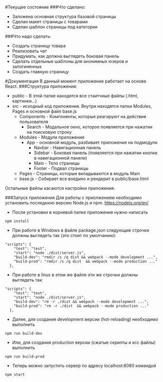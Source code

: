 #Текущее состояние
###Что сделано:
* Заложена основная структура базовой страницы
* Сделан макет страницы с товарами 
* Сделан шаблон страницы под категории
    
###Что надо сделать:
* Создать страницу товара
* Реализовать чат
* Придумать, как должна выглядеть боковая панель
* Сделать отдельные шаблоны для анонимных юзеров и залогиненных
* Создать главную страницу

#Документация
В данный момент приложение работает на основе React. 
###Структура приложения:

* public - В этой папке находятся все стаитчные файлы (.html, картинки...)
* src - исходный код приложения. Внутри находятся папки Modules, Pages и основной файл base.js
    * Components - Компоненты, которые реагируют на действия пользователя
        * Search - Модальное окно, которое появляется при нажатии на поисковую строку
    * Modules - Модули приложения
        * App - основной модуль, разбивает приложение на подмодули
            * Navbar - Навигационная панель
            * Sidebar - Боковая панель (появляется при нажатии кнопки в навигационной панели)
            * Main - Тело страницы
            * Footer - Подвал страницы
    * Pages - Страницы, которые вкладываются в модуль Main
    * base.js - Собирает все воедино и рендерит в public/base.html
    
Остальные файлы касаются настройки приложения.

###Запуск приложения
Для работы с приолжением необходимо установить последнюю версию Node.js и npm. https://nodejs.org/en/

* После установки в корневой папке приложения нужно написать 

```
npm install
``` 

* При работе в Windows в файле package.json следующие строчки должны выглядеть так (это стоит по умолчанию):

```
"scripts": {
    "test": "test",
    "start": "node ./dist/server.js",
    "build-dev": "rmdir /s /q dist && webpack --mode development ...",
    "build-prod": "rmdir /s /q dist  && webpack --mode production ..."
  },
```

* При работе в linux в этом же файле эти же строчки должны выглядеть так:

```
"scripts": {
    "test": "test",
    "start": "node ./dist/server.js",
    "build-dev": "rm -r ./dist && webpack --mode development ...",
    "build-prod": "rm -r ./dist  && webpack --mode production ..."
  },
```

* Далее, для создания development версии (hot-reloading) необходимо выполнить

```
npm run build-dev
```

* Или, для создания production версии (сжатые скрипты и ксс файлы) выполнить

```
npm run build-prod
```

* Теперь можно запустить сервер по адресу localhost:8080 командой

```
npm start
```

